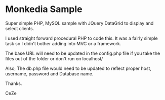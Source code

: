 # Monkedia Sample

Super simple PHP, MySQL sample with JQuery DataGrid to display and select clients.

I used straight forward procedural PHP to code this. It was a fairly simple task so I didn't bother adding into MVC or a framework.


The base URL will need to be updated in the config.php file if you take the files out of the folder or don't run on localhost/

Also,
The db.php file would need to be updated to reflect proper host, username, password and Database name.

Thanks.

CeZe

